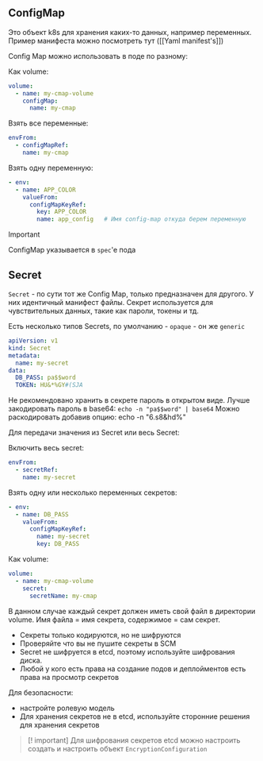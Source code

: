 ## ConfigMap 
Это объект k8s для хранения каких-то данных, например переменных.
Пример манифеста можно посмотреть тут ([[Yaml manifest's]])

Config Map можно использовать в поде по разному:

Как volume:
```yaml
volume:
  - name: my-cmap-volume
    configMap:
      name: my-cmap
```

Взять все переменные:
```yaml
envFrom:
  - configMapRef:
	name: my-cmap
```

Взять одну переменную:
```yaml
- env:
  - name: APP_COLOR
	valueFrom:
	  configMapKeyRef:
		key: APP_COLOR
		name: app_config   # Имя config-map откуда берем переменную
```

>[!important]
>ConfigMap указывается в `spec`'e пода


## Secret

`Secret` - по сути тот же Config Map, только предназначен для другого.
У них идентичный манифест файлы. Секрет используется для чувствительных данных, такие как пароли, токены и тд.

Есть несколько типов Secrets, по умолчанию - `opaque` - он же `generic`

```yaml
apiVersion: v1
kind: Secret
metadata:
  name: my-secret
data:
  DB_PASS: pa$$word
  TOKEN: HU&*%GY#(SJA
```

Не рекомендовано хранить в секрете пароль в открытом виде. Лучше закодировать пароль в base64:
`echo -n "pa$$word" | base64`
Можно раскодировать добавив опцию:
echo -n "6.s8&hd%"

Для передачи значения из Secret или весь Secret:

Включить весь secret:
```yaml
envFrom:
  - secretRef:
	name: my-secret
```

Взять одну или несколько переменных секретов:
```yaml
- env:
  - name: DB_PASS
	valueFrom:
	  configMapKeyRef:
		name: my-secret
		key: DB_PASS
```

Как volume:
```yaml
volume:
  - name: my-cmap-volume
    secret:
      secretName: my-cmap
```

В данном случае каждый секрет должен иметь свой файл в директории volume. Имя файла = имя секрета, содержимое = сам секрет.

- Секреты только кодируются, но не шифруются
- Проверяйте что вы не пушите секреты в SCM
- Secret не шифруется в etcd, поэтому используйте шифрования диска.
- Любой у кого есть права на создание подов и деплойментов есть права на просмотр секретов

Для безопасности:
- настройте ролевую модель
- Для хранения секретов не в etcd, используйте сторонние решения для хранения секретов 

> [! important]
> Для шифрования секретов etcd можно настроить создать и настроить объект `EncryptionConfiguration`
